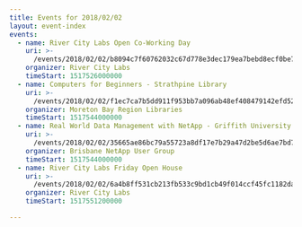 ```yaml
---
title: Events for 2018/02/02
layout: event-index
events:
  - name: River City Labs Open Co-Working Day
    uri: >-
      /events/2018/02/02/b8094c7f60762032c67d778e3dec179ea7bebd8ecf0be7ed869d0d9934bc0262
    organizer: River City Labs
    timeStart: 1517526000000
  - name: Computers for Beginners - Strathpine Library
    uri: >-
      /events/2018/02/02/f1ec7ca7b5dd911f953bb7a096ab48ef408479142efd52fcdc1ca513b07d78dd
    organizer: Moreton Bay Region Libraries
    timeStart: 1517544000000
  - name: Real World Data Management with NetApp - Griffith University - Duncan Beck
    uri: >-
      /events/2018/02/02/35665ae86bc79a55723a8df17e7b29a47d2be5d6ae7bd7bebdeb369998a8b27b
    organizer: Brisbane NetApp User Group
    timeStart: 1517544000000
  - name: River City Labs Friday Open House
    uri: >-
      /events/2018/02/02/6a4b8ff531cb213fb533c9bd1cb49f014ccf45fc1182da74672132623d8cf5a3
    organizer: River City Labs
    timeStart: 1517551200000

---
```

